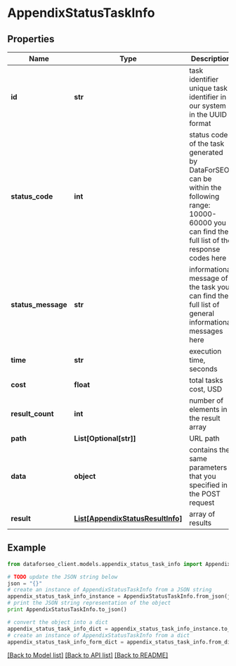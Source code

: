 # AppendixStatusTaskInfo


## Properties

Name | Type | Description | Notes
------------ | ------------- | ------------- | -------------
**id** | **str** | task identifier unique task identifier in our system in the UUID format | [optional] 
**status_code** | **int** | status code of the task generated by DataForSEO, can be within the following range: 10000-60000 you can find the full list of the response codes here | [optional] 
**status_message** | **str** | informational message of the task you can find the full list of general informational messages here | [optional] 
**time** | **str** | execution time, seconds | [optional] 
**cost** | **float** | total tasks cost, USD | [optional] 
**result_count** | **int** | number of elements in the result array | [optional] 
**path** | **List[Optional[str]]** | URL path | [optional] 
**data** | **object** | contains the same parameters that you specified in the POST request | [optional] 
**result** | [**List[AppendixStatusResultInfo]**](AppendixStatusResultInfo.md) | array of results | [optional] 

## Example

```python
from dataforseo_client.models.appendix_status_task_info import AppendixStatusTaskInfo

# TODO update the JSON string below
json = "{}"
# create an instance of AppendixStatusTaskInfo from a JSON string
appendix_status_task_info_instance = AppendixStatusTaskInfo.from_json(json)
# print the JSON string representation of the object
print AppendixStatusTaskInfo.to_json()

# convert the object into a dict
appendix_status_task_info_dict = appendix_status_task_info_instance.to_dict()
# create an instance of AppendixStatusTaskInfo from a dict
appendix_status_task_info_form_dict = appendix_status_task_info.from_dict(appendix_status_task_info_dict)
```
[[Back to Model list]](../README.md#documentation-for-models) [[Back to API list]](../README.md#documentation-for-api-endpoints) [[Back to README]](../README.md)


